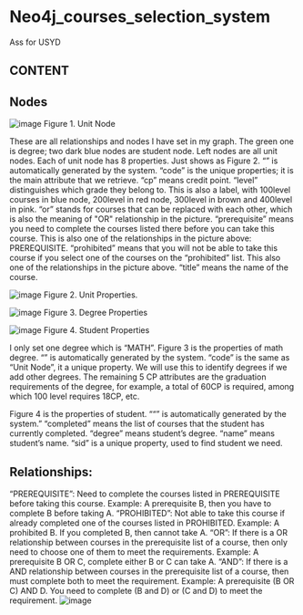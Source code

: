 # Neo4j_courses_selection_system
Ass for USYD

## CONTENT

## Nodes
![image](https://user-images.githubusercontent.com/53165197/141645823-c1bf414b-a543-482b-a196-2cc0230d8683.png)
Figure 1. Unit Node

These are all relationships and nodes I have set in my graph. The green one is degree; two dark blue nodes are student node. Left nodes are all unit nodes. Each of unit node has 8 properties. Just shows as Figure 2. 
“<id>” is automatically generated by the system. 
“code” is the unique properties; it is the main attribute that we retrieve. 
“cp” means credit point. 
“level” distinguishes which grade they belong to. This is also a label, with 100level courses in blue node, 200level in red node, 300level in brown and 400level in pink. 
“or” stands for courses that can be replaced with each other, which is also the meaning of "OR" relationship in the picture.
“prerequisite” means you need to complete the courses listed there before you can take this course. This is also one of the relationships in the picture above: PREREQUISITE. 
 “prohibited” means that you will not be able to take this course if you select one of the courses on the “prohibited” list. This also one of the relationships in the picture above. 
“title” means the name of the course.

![image](https://user-images.githubusercontent.com/53165197/141645846-a6c58c55-a590-40eb-b865-cf7fdd01f93e.png)
Figure 2. Unit Properties.           
  
![image](https://user-images.githubusercontent.com/53165197/141645869-d8ec9ce6-e5a4-4787-a68f-959e8df553ce.png)
Figure 3. Degree Properties            
  
![image](https://user-images.githubusercontent.com/53165197/141645871-8c56a858-54ba-497f-9685-0d87c5b631c6.png)
Figure 4. Student Properties

I only set one degree which is “MATH”. Figure 3 is the properties of math degree. 
“<id>” is automatically generated by the system.
“code” is the same as “Unit Node”, it a unique property. We will use this to identify degrees if we add other degrees.
The remaining 5 CP attributes are the graduation requirements of the degree, for example, a total of 60CP is required, among which 100 level requires 18CP, etc.

Figure 4 is the properties of student.
““<id>” is automatically generated by the system.”
“completed” means the list of courses that the student has currently completed.
“degree” means student’s degree.
“name” means student’s name.
“sid” is a unique property, used to find student we need.

## Relationships:
“PREREQUISITE”: Need to complete the courses listed in PREREQUISITE before taking this course. Example: A prerequisite B, then you have to complete B before taking A.
“PROHIBITED”: Not able to take this course if already completed one of the courses listed in PROHIBITED. Example: A prohibited B. If you completed B, then cannot take A.
“OR”: If there is a OR relationship between courses in the prerequisite list of a course, then only need to choose one of them to meet the requirements. Example: A prerequisite B OR C, complete either B or C can take A.
“AND”:  If there is a AND relationship between courses in the prerequisite list of a course, then must complete both to meet the requirement. Example: A prerequisite (B OR C) AND D. You need to complete (B and D) or (C and D) to meet the requirement.
![image](https://user-images.githubusercontent.com/53165197/141645819-04180b15-24ce-4958-917f-23a4933276e6.png)
